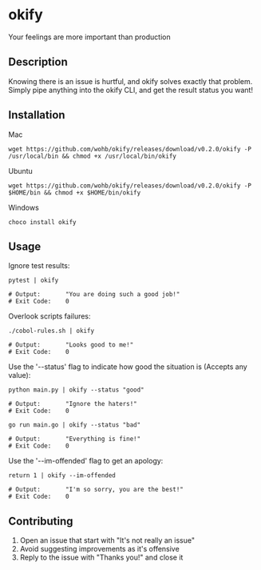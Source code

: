 # okify
Your feelings are more important than production

## Description
Knowing there is an issue is hurtful, and okify solves exactly that problem.  
Simply pipe anything into the okify CLI, and get the result status you want! 

## Installation
Mac
```
wget https://github.com/wohb/okify/releases/download/v0.2.0/okify -P /usr/local/bin && chmod +x /usr/local/bin/okify
```
Ubuntu
```
wget https://github.com/wohb/okify/releases/download/v0.2.0/okify -P $HOME/bin && chmod +x $HOME/bin/okify
```
Windows
```
choco install okify
```

## Usage
Ignore test results:
```shell script
pytest | okify

# Output:       "You are doing such a good job!" 
# Exit Code:    0
```  

Overlook scripts failures:
```shell script
./cobol-rules.sh | okify

# Output:       "Looks good to me!" 
# Exit Code:    0
```

Use the '--status' flag to indicate how good the situation is (Accepts any value):
```shell script
python main.py | okify --status "good"

# Output:       "Ignore the haters!" 
# Exit Code:    0
```
```shell script
go run main.go | okify --status "bad"

# Output:       "Everything is fine!" 
# Exit Code:    0
```

Use the '--im-offended' flag to get an apology:
```shell script
return 1 | okify --im-offended

# Output:       "I'm so sorry, you are the best!" 
# Exit Code:    0
```

## Contributing
1. Open an issue that start with "It's not really an issue"
2. Avoid suggesting improvements as it's offensive
3. Reply to the issue with "Thanks you!" and close it